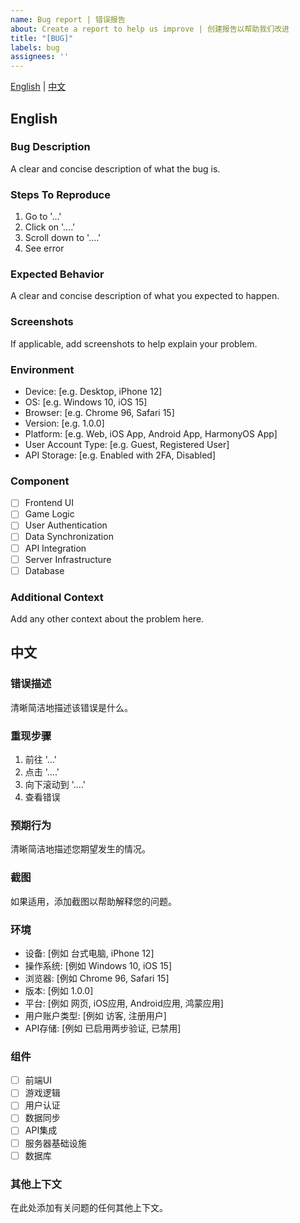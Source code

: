 ```yaml
---
name: Bug report | 错误报告
about: Create a report to help us improve | 创建报告以帮助我们改进
title: "[BUG]"
labels: bug
assignees: ''
---
```


[English](#english) | [中文](#中文)

## English

### Bug Description
A clear and concise description of what the bug is.

### Steps To Reproduce
1. Go to '...'
2. Click on '....'
3. Scroll down to '....'
4. See error

### Expected Behavior
A clear and concise description of what you expected to happen.

### Screenshots
If applicable, add screenshots to help explain your problem.

### Environment
- Device: [e.g. Desktop, iPhone 12]
- OS: [e.g. Windows 10, iOS 15]
- Browser: [e.g. Chrome 96, Safari 15]
- Version: [e.g. 1.0.0]
- Platform: [e.g. Web, iOS App, Android App, HarmonyOS App]
- User Account Type: [e.g. Guest, Registered User]
- API Storage: [e.g. Enabled with 2FA, Disabled]

### Component
- [ ] Frontend UI
- [ ] Game Logic
- [ ] User Authentication
- [ ] Data Synchronization
- [ ] API Integration
- [ ] Server Infrastructure
- [ ] Database

### Additional Context
Add any other context about the problem here.

## 中文

### 错误描述
清晰简洁地描述该错误是什么。

### 重现步骤
1. 前往 '...'
2. 点击 '....'
3. 向下滚动到 '....'
4. 查看错误

### 预期行为
清晰简洁地描述您期望发生的情况。

### 截图
如果适用，添加截图以帮助解释您的问题。

### 环境
- 设备: [例如 台式电脑, iPhone 12]
- 操作系统: [例如 Windows 10, iOS 15]
- 浏览器: [例如 Chrome 96, Safari 15]
- 版本: [例如 1.0.0]
- 平台: [例如 网页, iOS应用, Android应用, 鸿蒙应用]
- 用户账户类型: [例如 访客, 注册用户]
- API存储: [例如 已启用两步验证, 已禁用]

### 组件
- [ ] 前端UI
- [ ] 游戏逻辑
- [ ] 用户认证
- [ ] 数据同步
- [ ] API集成
- [ ] 服务器基础设施
- [ ] 数据库

### 其他上下文
在此处添加有关问题的任何其他上下文。 